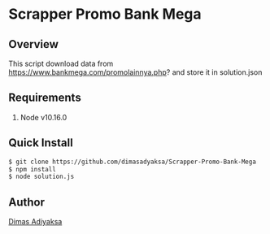 # Scrapper Promo Bank Mega
## Overview
This script download data from https://www.bankmega.com/promolainnya.php? and store it in solution.json

## Requirements
1. Node v10.16.0


## Quick Install
```bash
$ git clone https://github.com/dimasadyaksa/Scrapper-Promo-Bank-Mega
$ npm install 
$ node solution.js
```

## Author
<a href="https://github.com/dimasadyaksa" >Dimas Adiyaksa</a>
